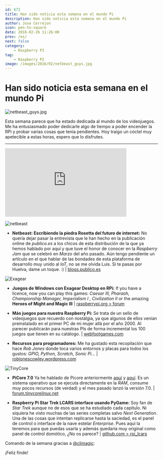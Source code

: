 ```yaml
---
id: 671
title: Han sido noticia esta semana en el mundo Pi
description: Han sido noticia esta semana en el mundo Pi
author: Jose Cerrejon
icon: pen-to-square
date: 2016-02-26 11:26:00
prev: /es/
next: false
category:
    - Raspberry PI
tag:
    - Raspberry PI
image: /images/2016/02/netbeast_guys.jpg
---
```


# Han sido noticia esta semana en el mundo Pi

![netbeast_guys.jpg](/images/2016/02/netbeast_guys.jpg)

Esta semana parece que ha estado dedicada al mundo de los videojuegos. Me ha entusiasmado poder dedicarle algo de tiempo a poder encender la RPi y probar varias cosas que tenía pendientes. Hoy traigo un cóctel muy apetecible a estas horas, espero que lo disfrutes.

---

<iframe width="400" height="225" src="https://www.youtube.com/embed/HCEL9O3ie40?rel=0&amp;showinfo=0" frameborder="0" allowfullscreen></iframe>

![netbeast](/images/2016/02/netbeast.png)

-   **Netbeast: Escribiendo la piedra Rosetta del futuro de internet:** No quería dejar pasar la entrevista que le han hecho en la publicación online de _publico.es_ a los chicos de esta distribución de la que ya hemos hablado por aquí y que tuve el honor de conocer en la _Raspberry Jam_ que se celebró en _Marzo_ del año pasado. Aún tengo pendiente un artículo en el que hablar de las bondades de esta plataforma de desarrollo muy unido al _IoT_, no se me olvida Luis. Si te pasas por Huelva, dame un toque. :) | [blogs.publico.es](https://blogs.publico.es/eureka/2016/02/21/netbeast-escribiendo-la-piedra-rosetta-del-futuro-de-internet/)

![Exagear](/images/2015/06/ExaGear_Desktop_tr.png)

-   **Juegos de Windows con Exagear Desktop en RPi:** If you have a licence, now you can play this games: _Caesar III, Pharaoh, Championship Manager, Imperialism I , Civilization II_ or the amazing **Heroes of Might and Magic III** | [raspberrypi.org > forum](https://www.raspberrypi.org/forums/viewtopic.php?f=78&t=137336)

-   **Más juegos para nuestra Raspberry Pi:** Se trata de un sello de videojuegos que recuerdo con nostálgia, ya que algunos de ellos venían preinstalado en el primer PC de mi mujer allá por el año 2000. Al parecer publicarán para nuestras PIs de forma incremental los 100 juegos que tienen en su catálogo. | [webfootgames.com](https://www.webfootgames.com/pi/)

-   **Recursos para programadores:** Me ha gustado esta recopilación que hace _Rob Jones_ donde toca varios entornos y placas para todos los gustos: _GPIO, Python, Scratch, Sonic Pi..._ | [robjonescowley.wordpress.com](https://robjonescowley.wordpress.com/resources/)

![TinyCore](/images/2014/02/picore_desktop_02_min.jpg)

-   **PiCore 7.0** Ya he hablado de Picore anteriormente [aquí](/post.php?id=361) y [aquí](/post.php?id=362). Es un sistema operativo que se ejecuta directamente en la _RAM_, consume muy pocos recursos (de verdad) y el mes pasado lanzó la versión 7.0. | [forum.tinycorelinux.net](https://forum.tinycorelinux.net/index.php/topic,19469.0.html)

-   **Raspberry Pi Star Trek LCARS interface usando PyGame:** Soy fan de _Star Trek_ aunque no de esos que se ha estudiado cada capítulo. Ni siquiera he visto muchas de las series completas salvo _Next Generation_. Una de las cosas que intentan replicarse hasta la saciedad, es el panel de control o interface de la nave estelar _Enterprise_. Pues aquí la tenemos para que puedas usarla y además quedaría muy original como panel de control domótico, ¿No os parece? | [github.com > rpi_lcars](https://github.com/tobykurien/rpi_lcars)

Comando de la semana gracias a [@climagic](https://twitter.com/climagic/):

¡Feliz finde!
